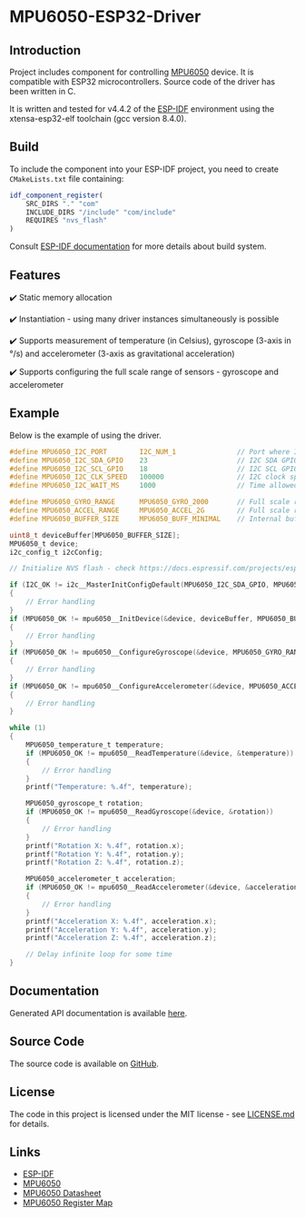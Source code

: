 # MPU6050-ESP32-Driver

## Introduction

Project includes component for controlling [MPU6050](https://invensense.tdk.com/products/motion-tracking/6-axis/mpu-6050/) device. It is compatible with ESP32 microcontrollers. Source code of the driver has been written in C. 

It is written and tested for v4.4.2 of the [ESP-IDF](https://github.com/espressif/esp-idf) environment using the xtensa-esp32-elf toolchain (gcc version 8.4.0).

## Build

To include the component into your ESP-IDF project, you need to create `CMakeLists.txt` file containing:
```cmake
idf_component_register(
    SRC_DIRS "." "com"
    INCLUDE_DIRS "/include" "com/include"
    REQUIRES "nvs_flash"
)
```

Consult [ESP-IDF documentation](https://docs.espressif.com/projects/esp-idf/en/latest/esp32/api-guides/build-system.html) for more details about build system.

## Features

✔️ Static memory allocation <br />

✔️ Instantiation - using many driver instances simultaneously is possible <br />

✔️ Supports measurement of temperature (in Celsius), gyroscope (3-axis in °/s) and accelerometer (3-axis as gravitational acceleration) <br />

✔️ Supports configuring the full scale range of sensors - gyroscope and accelerometer <br />

## Example

Below is the example of using the driver.

```c
#define MPU6050_I2C_PORT        I2C_NUM_1               // Port where I2C driver will be installed
#define MPU6050_I2C_SDA_GPIO    23                      // I2C SDA GPIO
#define MPU6050_I2C_SCL_GPIO    18                      // I2C SCL GPIO
#define MPU6050_I2C_CLK_SPEED   100000                  // I2C clock speed frequency in Hz
#define MPU6050_I2C_WAIT_MS     1000                    // Time allowed to perform the read/write operation

#define MPU6050_GYRO_RANGE      MPU6050_GYRO_2000       // Full scale range for gyroscope
#define MPU6050_ACCEL_RANGE     MPU6050_ACCEL_2G        // Full scale range for accelerator
#define MPU6050_BUFFER_SIZE     MPU6050_BUFF_MINIMAL    // Internal buffer size for the MPU6050 instance

uint8_t deviceBuffer[MPU6050_BUFFER_SIZE];
MPU6050_t device;
i2c_config_t i2cConfig;

// Initialize NVS flash - check https://docs.espressif.com/projects/esp-idf/en/latest/esp32/api-reference/storage/nvs_flash.html

if (I2C_OK != i2c__MasterInitConfigDefault(MPU6050_I2C_SDA_GPIO, MPU6050_I2C_SCL_GPIO, MPU6050_I2C_CLK_SPEED, &i2cConfig))
{
    // Error handling
}
if (MPU6050_OK != mpu6050__InitDevice(&device, deviceBuffer, MPU6050_BUFFER_SIZE, MPU6050_I2C_PORT, MPU6050_I2C_WAIT_MS, &i2cConfig))
{
    // Error handling
}
if (MPU6050_OK != mpu6050__ConfigureGyroscope(&device, MPU6050_GYRO_RANGE))
{
    // Error handling
}
if (MPU6050_OK != mpu6050__ConfigureAccelerometer(&device, MPU6050_ACCEL_RANGE))
{
    // Error handling
}

while (1)
{
    MPU6050_temperature_t temperature;
    if (MPU6050_OK != mpu6050__ReadTemperature(&device, &temperature))
    {
        // Error handling
    }
    printf("Temperature: %.4f", temperature);

    MPU6050_gyroscope_t rotation;
    if (MPU6050_OK != mpu6050__ReadGyroscope(&device, &rotation))
    {
        // Error handling
    }
    printf("Rotation X: %.4f", rotation.x);
    printf("Rotation Y: %.4f", rotation.y);
    printf("Rotation Z: %.4f", rotation.z);

    MPU6050_accelerometer_t acceleration;
    if (MPU6050_OK != mpu6050__ReadAccelerometer(&device, &acceleration))
    {
        // Error handling
    }
    printf("Acceleration X: %.4f", acceleration.x);
    printf("Acceleration Y: %.4f", acceleration.y);
    printf("Acceleration Z: %.4f", acceleration.z);

    // Delay infinite loop for some time
}
```

## Documentation

Generated API documentation is available [here](http://dziamian.github.io/MPU6050-ESP32-Driver).

## Source Code

The source code is available on [GitHub](https://github.com/dziamian/MPU6050-ESP32-Driver).

## License

The code in this project is licensed under the MIT license - see [LICENSE.md](https://github.com/dziamian/MPU6050-ESP32-Driver/blob/main/LICENSE.md) for details.

## Links
 
 * [ESP-IDF](https://github.com/espressif/esp-idf)
 * [MPU6050](https://invensense.tdk.com/products/motion-tracking/6-axis/mpu-6050/)
 * [MPU6050 Datasheet](https://invensense.tdk.com/wp-content/uploads/2015/02/MPU-6000-Datasheet1.pdf)
 * [MPU6050 Register Map](https://invensense.tdk.com/wp-content/uploads/2015/02/MPU-6000-Register-Map1.pdf)